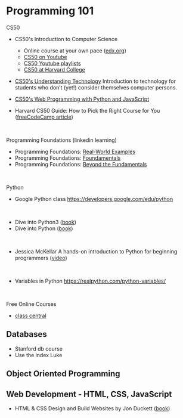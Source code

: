# Programming 101

CS50

- CS50's Introduction to Computer Science
	- Online course at your own pace ([edx.org](https://www.edx.org/course/cs50s-introduction-to-computer-science))
	- [CS50 on Youtube](https://www.youtube.com/user/cs50tv)
	- [CS50 Youtube playlists](https://www.youtube.com/user/cs50tv/playlists)
	- [CS50 at Harvard College](https://cs50.harvard.edu/college/2023/spring/)

- [CS50's Understanding Technology](https://www.edx.org/course/cs50s-understanding-technology) Introduction to technology for students who don’t (yet!) consider themselves computer persons.
- [CS50's Web Programming with Python and JavaScript][cs50 web programming with python]
- Harvard CS50 Guide: How to Pick the Right Course for You ([freeCodeCamp article][cs50 freeCodeCamp])
<br>

Programming Foundations (linkedin learning)

- Programming Foundations: [Real-World Examples]
- Programming Foundations: [Foundamentals]
- Programming Foundations: [Beyond the Fundamentals]
<br>

Python

- Google Python class https://developers.google.com/edu/python
<br>

- Dive into Python3 ([book][dive into python3])
- Dive into Python ([book][dive into python])
<br>

- Jessica McKellar A hands-on introduction to Python for beginning programmers ([video][Jessica McKellar introduction to Python])
<br>

- Variables in Python https://realpython.com/python-variables/
<br>

Free Online Courses

- [class central](https://www.classcentral.com/)

## Databases
- Stanford db course
- Use the index Luke

## Object Oriented Programming


## Web Development - HTML, CSS, JavaScript
- HTML & CSS Design and Build Websites by Jon Duckett ([book][Jon Duckett HTML & CSS])


[dive into python3]: https://diveintopython3.problemsolving.io/
[dive into python]: https://linux.die.net/diveintopython/html/
[MIT Introduction to Computer Science and Programming in Python]: https://ocw.mit.edu/courses/electrical-engineering-and-computer-science/6-0001-introduction-to-computer-science-and-programming-in-python-fall-2016/lecture-videos/
[edx Introduction to Computer Science and Programming]: https://www.edx.org/course/introduction-to-computer-science-and-programming-7
[Youtube Introduction to Computer Science]: https://www.youtube.com/watch?v=Q_itdXI3YeE&list=PLRJdqdXieSHN0U9AdnmwD-9QcR9hmw04d
[Jessica McKellar introduction to Python]: https://www.youtube.com/watch?v=rkx5_MRAV3A

[Real-World Examples]: https://www.linkedin.com/learning/programming-foundations-real-world-examples
[Foundamentals]: https://www.linkedin.com/learning/programming-foundations-fundamentals-3
[Beyond the Fundamentals]: https://www.linkedin.com/learning/programming-foundations-beyond-the-fundamentals

[Jon Duckett HTML & CSS]: https://wtf.tw/ref/duckett.pdf
[cs50 web programming with python]: https://online-learning.harvard.edu/course/cs50s-web-programming-python-and-javascript
[cs50 freeCodeCamp]: https://www.freecodecamp.org/news/harvard-cs50-guide/#cs50-the-expanded-offering
